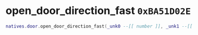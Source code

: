 # open_door_direction_fast `0xBA51D02E`

```lua
natives.door.open_door_direction_fast(_unk0 --[[ number ]], _unk1 --[[ number ]])
```